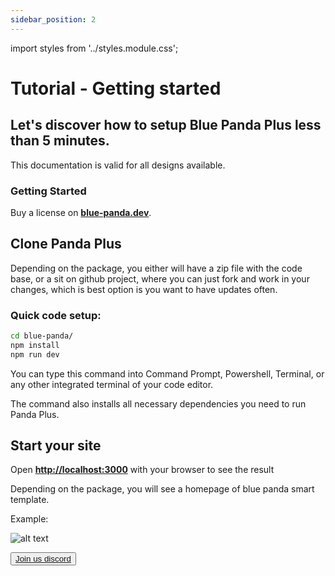 ```yaml
---
sidebar_position: 2
---
```

import styles from '../styles.module.css';

# Tutorial - Getting started

<h2>Let's discover how to setup <b>Blue Panda Plus less than 5 minutes</b>.</h2>

This documentation is valid for all designs available.

### Getting Started
Buy a license on **[blue-panda.dev](https://blue-panda.dev)**.

## Clone Panda Plus

Depending on the package, you either will have a zip file with the code base, or a sit on github project, where you can just fork and work 
in your changes, which is best option is you want to have updates often.


### Quick code setup: 

```bash
cd blue-panda/
npm install
npm run dev
```

You can type this command into Command Prompt, Powershell, Terminal, or any other integrated terminal of your code editor.

The command also installs all necessary dependencies you need to run Panda Plus.

## Start your site

Open **[http://localhost:3000](http://localhost:3000)** with your browser to see the result

Depending on the package, you will see a homepage of blue panda smart template.

Example:

![alt text](/ss/ex.png)

<button className={styles.button}>
        <a className={styles.buttonLink} target="_blank" href="https://discord.gg/fNPNeZsjsU"><span>Join us discord</span></a>
</button>
